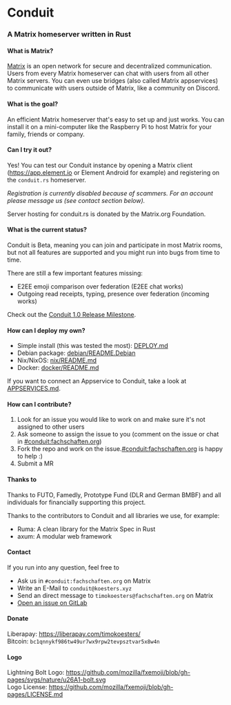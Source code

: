 # Conduit
### A Matrix homeserver written in Rust

#### What is Matrix?
[Matrix](https://matrix.org) is an open network for secure and decentralized
communication. Users from every Matrix homeserver can chat with users from all
other Matrix servers. You can even use bridges (also called Matrix appservices)
to communicate with users outside of Matrix, like a community on Discord.

#### What is the goal?

An efficient Matrix homeserver that's easy to set up and just works. You can install
it on a mini-computer like the Raspberry Pi to host Matrix for your family,
friends or company.

#### Can I try it out?

Yes! You can test our Conduit instance by opening a Matrix client (<https://app.element.io> or Element Android for
example) and registering on the `conduit.rs` homeserver.

*Registration is currently disabled because of scammers. For an account please
  message us (see contact section below).*

Server hosting for conduit.rs is donated by the Matrix.org Foundation.

#### What is the current status?

Conduit is Beta, meaning you can join and participate in most
Matrix rooms, but not all features are supported and you might run into bugs
from time to time.

There are still a few important features missing:

- E2EE emoji comparison over federation (E2EE chat works)
- Outgoing read receipts, typing, presence over federation (incoming works)

Check out the [Conduit 1.0 Release Milestone](https://gitlab.com/famedly/conduit/-/milestones/3).

#### How can I deploy my own?

- Simple install (this was tested the most): [DEPLOY.md](DEPLOY.md)
- Debian package: [debian/README.Debian](debian/README.Debian)
- Nix/NixOS: [nix/README.md](nix/README.md)
- Docker: [docker/README.md](docker/README.md)

If you want to connect an Appservice to Conduit, take a look at [APPSERVICES.md](APPSERVICES.md).

#### How can I contribute?

1. Look for an issue you would like to work on and make sure it's not assigned
   to other users
2. Ask someone to assign the issue to you (comment on the issue or chat in
   [#conduit:fachschaften.org](https://matrix.to/#/#conduit:fachschaften.org))
3. Fork the repo and work on the issue.[#conduit:fachschaften.org](https://matrix.to/#/#conduit:fachschaften.org) is happy to help :)
4. Submit a MR

#### Thanks to

Thanks to FUTO, Famedly, Prototype Fund (DLR and German BMBF) and all individuals for financially supporting this project.

Thanks to the contributors to Conduit and all libraries we use, for example:

- Ruma: A clean library for the Matrix Spec in Rust
- axum: A modular web framework

#### Contact

If you run into any question, feel free to
- Ask us in `#conduit:fachschaften.org` on Matrix
- Write an E-Mail to `conduit@koesters.xyz`
- Send an direct message to `timokoesters@fachschaften.org` on Matrix
- [Open an issue on GitLab](https://gitlab.com/famedly/conduit/-/issues/new)

#### Donate

Liberapay: <https://liberapay.com/timokoesters/>\
Bitcoin: `bc1qnnykf986tw49ur7wx9rpw2tevpsztvar5x8w4n`

#### Logo

Lightning Bolt Logo: https://github.com/mozilla/fxemoji/blob/gh-pages/svgs/nature/u26A1-bolt.svg \
Logo License: https://github.com/mozilla/fxemoji/blob/gh-pages/LICENSE.md
